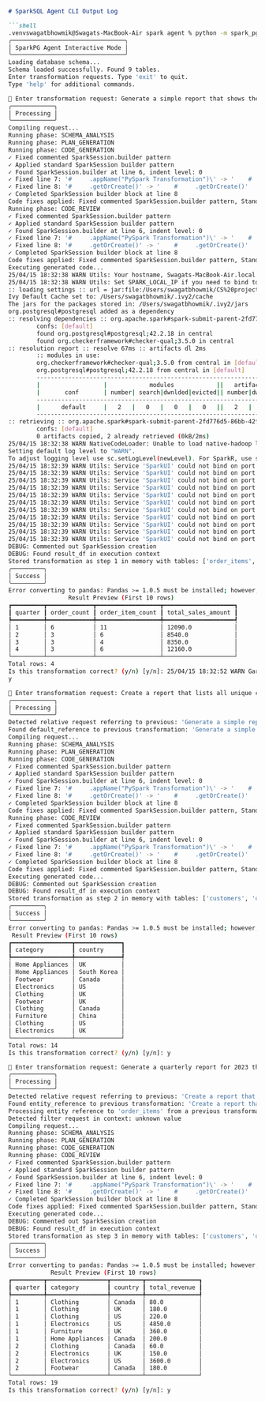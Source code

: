 
```markdown
# SparkSQL Agent CLI Output Log

```shell
.venvswagatbhowmik@Swagats-MacBook-Air spark agent % python -m spark_pg_agent_formal.cli interactive
╭────────────────────────────────╮
│ SparkPG Agent Interactive Mode │
╰────────────────────────────────╯
Loading database schema...
Schema loaded successfully. Found 9 tables.
Enter transformation requests. Type 'exit' to quit.
Type 'help' for additional commands.

👤 Enter transformation request: Generate a simple report that shows the count of orders, count of order items, and sum of total_amount from the orders table by quarter for 2023.
╭────────────╮
│ Processing │
╰────────────╯
Compiling request...
Running phase: SCHEMA_ANALYSIS
Running phase: PLAN_GENERATION
Running phase: CODE_GENERATION
✓ Fixed commented SparkSession.builder pattern
✓ Applied standard SparkSession builder pattern
✓ Found SparkSession.builder at line 6, indent level: 0
✓ Fixed line 7: '#     .appName("PySpark Transformation")\' -> '    #     .appName("PySpark Transformation")\'
✓ Fixed line 8: '#     .getOrCreate()' -> '    #     .getOrCreate()'
✓ Completed SparkSession builder block at line 8
Code fixes applied: Fixed commented SparkSession.builder pattern, Standardized SparkSession builder pattern, Fixed indentation in SparkSession builder at line 7, Fixed indentation in SparkSession builder at line 8
Running phase: CODE_REVIEW
✓ Fixed commented SparkSession.builder pattern
✓ Applied standard SparkSession builder pattern
✓ Found SparkSession.builder at line 6, indent level: 0
✓ Fixed line 7: '#     .appName("PySpark Transformation")\' -> '    #     .appName("PySpark Transformation")\'
✓ Fixed line 8: '#     .getOrCreate()' -> '    #     .getOrCreate()'
✓ Completed SparkSession builder block at line 8
Code fixes applied: Fixed commented SparkSession.builder pattern, Standardized SparkSession builder pattern, Fixed indentation in SparkSession builder at line 7, Fixed indentation in SparkSession builder at line 8
Executing generated code...
25/04/15 18:32:38 WARN Utils: Your hostname, Swagats-MacBook-Air.local resolves to a loopback address: 127.0.0.1; using 10.0.0.118 instead (on interface en0)
25/04/15 18:32:38 WARN Utils: Set SPARK_LOCAL_IP if you need to bind to another address
:: loading settings :: url = jar:file:/Users/swagatbhowmik/CS%20projects/TensorStack/spark%20agent/.venv/lib/python3.13/site-packages/pyspark/jars/ivy-2.5.1.jar!/org/apache/ivy/core/settings/ivysettings.xml
Ivy Default Cache set to: /Users/swagatbhowmik/.ivy2/cache
The jars for the packages stored in: /Users/swagatbhowmik/.ivy2/jars
org.postgresql#postgresql added as a dependency
:: resolving dependencies :: org.apache.spark#spark-submit-parent-2fd776d5-86bb-42f2-982f-9cb676710f6b;1.0
        confs: [default]
        found org.postgresql#postgresql;42.2.18 in central
        found org.checkerframework#checker-qual;3.5.0 in central
:: resolution report :: resolve 67ms :: artifacts dl 2ms
        :: modules in use:
        org.checkerframework#checker-qual;3.5.0 from central in [default]
        org.postgresql#postgresql;42.2.18 from central in [default]
        ---------------------------------------------------------------------
        |                  |            modules            ||   artifacts   |
        |       conf       | number| search|dwnlded|evicted|| number|dwnlded|
        ---------------------------------------------------------------------
        |      default     |   2   |   0   |   0   |   0   ||   2   |   0   |
        ---------------------------------------------------------------------
:: retrieving :: org.apache.spark#spark-submit-parent-2fd776d5-86bb-42f2-982f-9cb676710f6b
        confs: [default]
        0 artifacts copied, 2 already retrieved (0kB/2ms)
25/04/15 18:32:38 WARN NativeCodeLoader: Unable to load native-hadoop library for your platform... using builtin-java classes where applicable
Setting default log level to "WARN".
To adjust logging level use sc.setLogLevel(newLevel). For SparkR, use setLogLevel(newLevel).
25/04/15 18:32:39 WARN Utils: Service 'SparkUI' could not bind on port 4040. Attempting port 4041.
25/04/15 18:32:39 WARN Utils: Service 'SparkUI' could not bind on port 4041. Attempting port 4042.
25/04/15 18:32:39 WARN Utils: Service 'SparkUI' could not bind on port 4042. Attempting port 4043.
25/04/15 18:32:39 WARN Utils: Service 'SparkUI' could not bind on port 4043. Attempting port 4044.
25/04/15 18:32:39 WARN Utils: Service 'SparkUI' could not bind on port 4044. Attempting port 4045.
25/04/15 18:32:39 WARN Utils: Service 'SparkUI' could not bind on port 4045. Attempting port 4046.
25/04/15 18:32:39 WARN Utils: Service 'SparkUI' could not bind on port 4046. Attempting port 4047.
25/04/15 18:32:39 WARN Utils: Service 'SparkUI' could not bind on port 4047. Attempting port 4048.
25/04/15 18:32:39 WARN Utils: Service 'SparkUI' could not bind on port 4048. Attempting port 4049.
25/04/15 18:32:39 WARN Utils: Service 'SparkUI' could not bind on port 4049. Attempting port 4050.
25/04/15 18:32:39 WARN Utils: Service 'SparkUI' could not bind on port 4050. Attempting port 4051.
DEBUG: Commented out SparkSession creation
DEBUG: Found result_df in execution context                                     
Stored transformation as step 1 in memory with tables: ['order_items', 'orders']
╭─────────╮
│ Success │
╰─────────╯
Error converting to pandas: Pandas >= 1.0.5 must be installed; however, it was not found.
                 Result Preview (First 10 rows)                  
┏━━━━━━━━━┳━━━━━━━━━━━━━┳━━━━━━━━━━━━━━━━━━┳━━━━━━━━━━━━━━━━━━━━┓
┃ quarter ┃ order_count ┃ order_item_count ┃ total_sales_amount ┃
┡━━━━━━━━━╇━━━━━━━━━━━━━╇━━━━━━━━━━━━━━━━━━╇━━━━━━━━━━━━━━━━━━━━┩
│ 1       │ 6           │ 11               │ 12090.0            │
│ 2       │ 3           │ 6                │ 8540.0             │
│ 3       │ 3           │ 4                │ 8350.0             │
│ 4       │ 3           │ 6                │ 12160.0            │
└─────────┴─────────────┴──────────────────┴────────────────────┘
Total rows: 4
Is this transformation correct? (y/n) [y/n]: 25/04/15 18:32:52 WARN GarbageCollectionMetrics: To enable non-built-in garbage collector(s) List(G1 Concurrent GC), users should configure it(them) to spark.eventLog.gcMetrics.youngGenerationGarbageCollectors or spark.eventLog.gcMetrics.oldGenerationGarbageCollectors
y

👤 Enter transformation request: Create a report that lists all unique combinations of product category and customer country that exist in the database.
╭────────────╮
│ Processing │
╰────────────╯
Detected relative request referring to previous: 'Generate a simple report that shows the count of orders, count of order items, and sum of total_amount from the orders table by quarter for 2023.'
Found default_reference to previous transformation: 'Generate a simple report that shows the count of orders, count of order items, and sum of total_amount from the orders table by quarter for 2023.'
Compiling request...
Running phase: SCHEMA_ANALYSIS
Running phase: PLAN_GENERATION
Running phase: CODE_GENERATION
✓ Fixed commented SparkSession.builder pattern
✓ Applied standard SparkSession builder pattern
✓ Found SparkSession.builder at line 6, indent level: 0
✓ Fixed line 7: '#     .appName("PySpark Transformation")\' -> '    #     .appName("PySpark Transformation")\'
✓ Fixed line 8: '#     .getOrCreate()' -> '    #     .getOrCreate()'
✓ Completed SparkSession builder block at line 8
Code fixes applied: Fixed commented SparkSession.builder pattern, Standardized SparkSession builder pattern, Fixed indentation in SparkSession builder at line 7, Fixed indentation in SparkSession builder at line 8
Running phase: CODE_REVIEW
✓ Fixed commented SparkSession.builder pattern
✓ Applied standard SparkSession builder pattern
✓ Found SparkSession.builder at line 6, indent level: 0
✓ Fixed line 7: '#     .appName("PySpark Transformation")\' -> '    #     .appName("PySpark Transformation")\'
✓ Fixed line 8: '#     .getOrCreate()' -> '    #     .getOrCreate()'
✓ Completed SparkSession builder block at line 8
Code fixes applied: Fixed commented SparkSession.builder pattern, Standardized SparkSession builder pattern, Fixed indentation in SparkSession builder at line 7, Fixed indentation in SparkSession builder at line 8
Executing generated code...
DEBUG: Commented out SparkSession creation
DEBUG: Found result_df in execution context
Stored transformation as step 2 in memory with tables: ['customers', 'order_items', 'orders', 'products']
╭─────────╮
│ Success │
╰─────────╯
Error converting to pandas: Pandas >= 1.0.5 must be installed; however, it was not found.
 Result Preview (First 10 rows)  
┏━━━━━━━━━━━━━━━━━┳━━━━━━━━━━━━━┓
┃ category        ┃ country     ┃
┡━━━━━━━━━━━━━━━━━╇━━━━━━━━━━━━━┩
│ Home Appliances │ UK          │
│ Home Appliances │ South Korea │
│ Footwear        │ Canada      │
│ Electronics     │ US          │
│ Clothing        │ UK          │
│ Footwear        │ UK          │
│ Clothing        │ Canada      │
│ Furniture       │ China       │
│ Clothing        │ US          │
│ Electronics     │ UK          │
└─────────────────┴─────────────┘
Total rows: 14
Is this transformation correct? (y/n) [y/n]: y

👤 Enter transformation request: Generate a quarterly report for 2023 that shows total revenue by product category and customer country. Include only the direct sum of (quantity * price_per_unit) from order_items, grouped by quarter, category, and country. 
╭────────────╮
│ Processing │
╰────────────╯
Detected relative request referring to previous: 'Create a report that lists all unique combinations of product category and customer country that exist in the database.'
Found entity_reference to previous transformation: 'Create a report that lists all unique combinations of product category and customer country that exist in the database.'
Processing entity reference to 'order_items' from a previous transformation
Detected filter request in context: unknown value
Compiling request...
Running phase: SCHEMA_ANALYSIS
Running phase: PLAN_GENERATION
Running phase: CODE_GENERATION
Running phase: CODE_REVIEW
✓ Fixed commented SparkSession.builder pattern
✓ Applied standard SparkSession builder pattern
✓ Found SparkSession.builder at line 6, indent level: 0
✓ Fixed line 7: '#     .appName("PySpark Transformation")\' -> '    #     .appName("PySpark Transformation")\'
✓ Fixed line 8: '#     .getOrCreate()' -> '    #     .getOrCreate()'
✓ Completed SparkSession builder block at line 8
Code fixes applied: Fixed commented SparkSession.builder pattern, Standardized SparkSession builder pattern, Fixed indentation in SparkSession builder at line 7, Fixed indentation in SparkSession builder at line 8
Executing generated code...
DEBUG: Commented out SparkSession creation
DEBUG: Found result_df in execution context
Stored transformation as step 3 in memory with tables: ['customers', 'order_items', 'orders', 'products']
╭─────────╮
│ Success │
╰─────────╯
Error converting to pandas: Pandas >= 1.0.5 must be installed; however, it was not found.
            Result Preview (First 10 rows)             
┏━━━━━━━━━┳━━━━━━━━━━━━━━━━━┳━━━━━━━━━┳━━━━━━━━━━━━━━━┓
┃ quarter ┃ category        ┃ country ┃ total_revenue ┃
┡━━━━━━━━━╇━━━━━━━━━━━━━━━━━╇━━━━━━━━━╇━━━━━━━━━━━━━━━┩
│ 1       │ Clothing        │ Canada  │ 80.0          │
│ 1       │ Clothing        │ UK      │ 180.0         │
│ 1       │ Clothing        │ US      │ 220.0         │
│ 1       │ Electronics     │ US      │ 4850.0        │
│ 1       │ Furniture       │ UK      │ 360.0         │
│ 1       │ Home Appliances │ Canada  │ 200.0         │
│ 2       │ Clothing        │ Canada  │ 60.0          │
│ 2       │ Electronics     │ UK      │ 150.0         │
│ 2       │ Electronics     │ US      │ 3600.0        │
│ 2       │ Footwear        │ Canada  │ 180.0         │
└─────────┴─────────────────┴─────────┴───────────────┘
Total rows: 19
Is this transformation correct? (y/n) [y/n]: y
```
